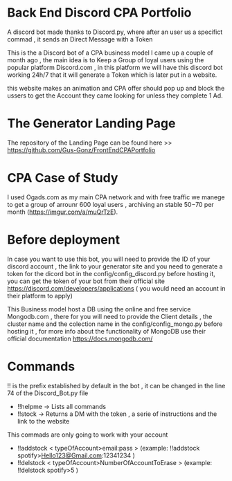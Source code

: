 # Back End Discord CPA Portfolio

A discord bot made thanks to Discord.py, where after an user us a specifict commad , it sends an Direct Message with a Token

This is the a Discord bot of a CPA business model I came up a couple of month ago , the main idea is to Keep a Group of loyal users using the popular platform Discord.com , in this platform we will have this discord bot working 24h/7 that it will generate a Token which is later put in a website.

this website makes an animation and CPA offer should pop up and block the ussers to get the Account they came looking for unless they complete 1 Ad.

# The Generator Landing Page

The repository of the Landing Page can be found here >> https://github.com/Gus-Gonz/FrontEndCPAPortfolio 

# CPA Case of Study 

I used Ogads.com as my main CPA network and with free traffic we manege to get a group of arrounr 600 loyal users , archiving an stable $50-$70 per month (https://imgur.com/a/muQrTzE).

# Before deployment

In case you want to use this bot, you will need to provide the ID of your discord account , the link to your generator site and you need to generate a token for the dicord bot in the config/config_discord.py before hosting it, you can get the token of your bot from their official site https://discord.com/developers/applications ( you would need an account in their platform to apply)

This Business model host a DB using the online and free service Mongodb.com , there for you will need to provide the Client details , the cluster name and the colection name in the config/config_mongo.py before hosting it , for more info about the functionality of MongoDB use their official documentation https://docs.mongodb.com/


# Commands

!! is the prefix established by default in the bot , it can be changed in the line 74 of the Discord_Bot.py file

- !!helpme -> Lists all commands 
- !!stock <AccountName> -> Returns a DM with the token , a serie of instructions and the link to the website 
  
This commads are only going to work with your account 

- !!addstock < typeOfAccount>email:pass > (example: !!addstock spotify>Hello123@Gmail.com:12341234 )
- !!delstock < typeOfAccount>NumberOfAccountToErase > (example: !!delstock spotify>5 )
